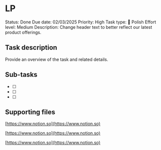 # LP

Status: Done
Due date: 02/03/2025
Priority: High
Task type: 💅 Polish
Effort level: Medium
Description: Change header text to better reflect our latest product offerings.

## Task description

Provide an overview of the task and related details.

## Sub-tasks

- [ ]  
- [ ]  
- [ ]  

## Supporting files

[https://www.notion.so](https://www.notion.so)

[https://www.notion.so](https://www.notion.so)

[https://www.notion.so](https://www.notion.so)